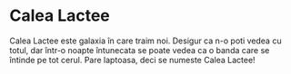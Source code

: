 # Calea Lactee

Calea Lactee este galaxia în care traim noi. Desigur ca n-o poti vedea cu totul,
dar într-o noapte întunecata se poate vedea ca o banda care se întinde pe tot
cerul. Pare laptoasa, deci se numeste Calea Lactee!
